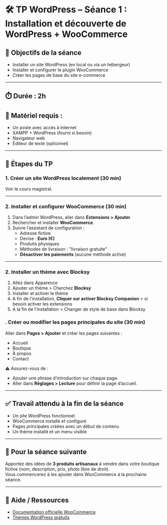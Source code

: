 # 🛠️ TP WordPress – Séance 1 : Installation et découverte de WordPress + WooCommerce

## 🎯 Objectifs de la séance
- Installer un site WordPress (en local ou via un hébergeur)
- Installer et configurer le plugin WooCommerce
- Créer les pages de base du site e-commerce

---

## ⏱️ Durée : 2h  
## 🔧 Matériel requis :
- Un poste avec accès à Internet
- XAMPP + WordPress (fourni si besoin)
- Navigateur web
- Éditeur de texte (optionnel)

---

## 🧭 Étapes du TP

### 1. Créer un site WordPress localement (30 min)

Voir le cours magistral.

---

### 2. Installer et configurer WooCommerce (30 min)
1. Dans l’admin WordPress, aller dans **Extensions > Ajouter**.
2. Rechercher et installer **WooCommerce**.
3. Suivre l’assistant de configuration :
   - Adresse fictive
   - Devise : **Euro (€)**
   - Produits physiques
   - Méthodes de livraison : "livraison gratuite"
   - **Désactiver les paiements** (aucune méthode active)

---

### 2. Installer un thème avec Blocksy
1. Allez dans Apparence 
2. Ajouter un thème > Cherchez **Blocksy**
3. Installer et activer le thème 
4. A fin de l'installation, **Cliquer sur activer Blocksy Companion** > si besoin activer les extensions 
5. A la fin de l'installation > Changer de style de base dans Blocksy

### . Créer ou modifier les pages principales du site (30 min)
Aller dans **Pages > Ajouter** et créer les pages suivantes :
- Accueil
- Boutique
- À propos
- Contact

⚠️ Assurez-vous de :
- Ajouter une phrase d’introduction sur chaque page.
- Aller dans **Réglages > Lecture** pour définir la page d’accueil.

---
## ✅ Travail attendu à la fin de la séance
- Un site WordPress fonctionnel
- WooCommerce installé et configuré
- Pages principales créées avec un début de contenu
- Un thème installé et un menu visible

---

## 📌 Pour la séance suivante
Apportez des idées de **3 produits artisanaux** à vendre dans votre boutique fictive (nom, description, prix, photo libre de droit).  
Vous commencerez à les ajouter dans WooCommerce à la prochaine séance.

---

## 📝 Aide / Ressources
- [Documentation officielle WooCommerce](https://woocommerce.com/documentation/)
- [Thèmes WordPress gratuits](https://wordpress.org/themes/)

